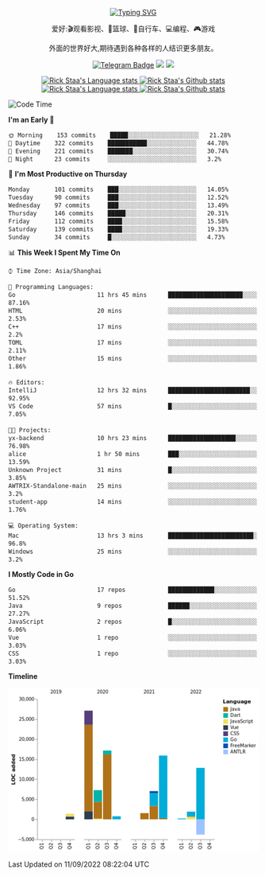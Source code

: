 <div align="center"> 

[![Typing SVG](https://readme-typing-svg.herokuapp.com?size=25&duration=2500&color=eeeeee&vCenter=true&width=200&height=40&lines=Hi+there+%F0%9F%91%8B%F0%9F%8F%BB;I'm+DanBai)](https://git.io/typing-svg)

爱好:🎬观看影视、🏀篮球、🚴自行车、💻编程、🎮游戏

外面的世界好大,期待遇到各种各样的人结识更多朋友。

[![Telegram Badge](https://img.shields.io/badge/-Telegram-blue?style=flat&logo=Telegram&logoColor=white)](https://t.me/danbai9420) 
[![](https://img.shields.io/badge/-Blog-brightgreen?style=flat&logo=Blogger&logoColor=white)](https://p00q.cn)
[![](https://img.shields.io/badge/-Email-red?style=flat&logo=Mail.Ru&logoColor=white)](mailto:danbai@88.com)
</div>

<!-- Light Mode -->
<div align="center"> 
<a href="https://github.com/anuraghazra/github-readme-stats#gh-light-mode-only">
<img height=200 src="https://github-readme-stats-git-master-rstaa-rickstaa.vercel.app/api/top-langs/?username=danbai225&layout=compact&langs_count=10&hide_border=1&role=OWNER,COLLABORATOR#gh-light-mode-only" alt="Rick Staa's Language stats" />
</a>
<a href="https://github.com/anuraghazra/github-readme-stats#gh-light-mode-only">
<img height=200 src="https://github-readme-stats-git-master-rstaa-rickstaa.vercel.app/api?username=danbai225&show_icons=true&count_private=true&line_height=28&hide_border=1&include_all_commits=true&card_width=450&role=OWNER,COLLABORATOR&exclude_repo=github-readme-stats#gh-light-mode-only" alt="Rick Staa's Github stats" />
</a>
</div>

<!-- Dark Mode -->
<div align="center"> 
<a href="https://github.com/anuraghazra/github-readme-stats#gh-dark-mode-only">
<img height=200 src="https://github-readme-stats-git-master-rstaa-rickstaa.vercel.app/api/top-langs/?username=danbai225&layout=compact&langs_count=10&hide_border=1&role=OWNER,COLLABORATOR&theme=github_dark#gh-dark-mode-only" alt="Rick Staa's Language stats" />
</a>
<a href="https://github.com/anuraghazra/github-readme-stats#gh-dark-mode-only">
<img height=200 src="https://github-readme-stats-git-master-rstaa-rickstaa.vercel.app/api?username=danbai225&show_icons=true&count_private=true&line_height=28&hide_border=1&include_all_commits=true&card_width=450&role=OWNER,COLLABORATOR&exclude_repo=github-readme-stats&theme=github_dark#gh-dark-mode-only" alt="Rick Staa's Github stats" />
</a>
</div>

<!--START_SECTION:waka-->
![Code Time](http://img.shields.io/badge/Code%20Time-23%20hrs%2052%20mins-blue)

**I'm an Early 🐤** 

```text
🌞 Morning    153 commits    █████░░░░░░░░░░░░░░░░░░░░   21.28% 
🌆 Daytime    322 commits    ███████████░░░░░░░░░░░░░░   44.78% 
🌃 Evening    221 commits    ███████░░░░░░░░░░░░░░░░░░   30.74% 
🌙 Night      23 commits     ░░░░░░░░░░░░░░░░░░░░░░░░░   3.2%

```
📅 **I'm Most Productive on Thursday** 

```text
Monday       101 commits    ███░░░░░░░░░░░░░░░░░░░░░░   14.05% 
Tuesday      90 commits     ███░░░░░░░░░░░░░░░░░░░░░░   12.52% 
Wednesday    97 commits     ███░░░░░░░░░░░░░░░░░░░░░░   13.49% 
Thursday     146 commits    █████░░░░░░░░░░░░░░░░░░░░   20.31% 
Friday       112 commits    ████░░░░░░░░░░░░░░░░░░░░░   15.58% 
Saturday     139 commits    ████░░░░░░░░░░░░░░░░░░░░░   19.33% 
Sunday       34 commits     █░░░░░░░░░░░░░░░░░░░░░░░░   4.73%

```


📊 **This Week I Spent My Time On** 

```text
⌚︎ Time Zone: Asia/Shanghai

💬 Programming Languages: 
Go                       11 hrs 45 mins      █████████████████████░░░░   87.16% 
HTML                     20 mins             ░░░░░░░░░░░░░░░░░░░░░░░░░   2.53% 
C++                      17 mins             ░░░░░░░░░░░░░░░░░░░░░░░░░   2.2% 
TOML                     17 mins             ░░░░░░░░░░░░░░░░░░░░░░░░░   2.11% 
Other                    15 mins             ░░░░░░░░░░░░░░░░░░░░░░░░░   1.86%

🔥 Editors: 
IntelliJ                 12 hrs 32 mins      ███████████████████████░░   92.95% 
VS Code                  57 mins             █░░░░░░░░░░░░░░░░░░░░░░░░   7.05%

🐱‍💻 Projects: 
yx-backend               10 hrs 23 mins      ███████████████████░░░░░░   76.98% 
alice                    1 hr 50 mins        ███░░░░░░░░░░░░░░░░░░░░░░   13.59% 
Unknown Project          31 mins             █░░░░░░░░░░░░░░░░░░░░░░░░   3.85% 
AWTRIX-Standalone-main   25 mins             ░░░░░░░░░░░░░░░░░░░░░░░░░   3.2% 
student-app              14 mins             ░░░░░░░░░░░░░░░░░░░░░░░░░   1.76%

💻 Operating System: 
Mac                      13 hrs 3 mins       ████████████████████████░   96.8% 
Windows                  25 mins             ░░░░░░░░░░░░░░░░░░░░░░░░░   3.2%

```

**I Mostly Code in Go** 

```text
Go                       17 repos            █████████████░░░░░░░░░░░░   51.52% 
Java                     9 repos             ██████░░░░░░░░░░░░░░░░░░░   27.27% 
JavaScript               2 repos             █░░░░░░░░░░░░░░░░░░░░░░░░   6.06% 
Vue                      1 repo              ░░░░░░░░░░░░░░░░░░░░░░░░░   3.03% 
CSS                      1 repo              ░░░░░░░░░░░░░░░░░░░░░░░░░   3.03%

```


**Timeline**

![Chart not found](https://raw.githubusercontent.com/danbai225/danbai225/master/charts/bar_graph.png) 


 Last Updated on 11/09/2022 08:22:04 UTC
<!--END_SECTION:waka-->

